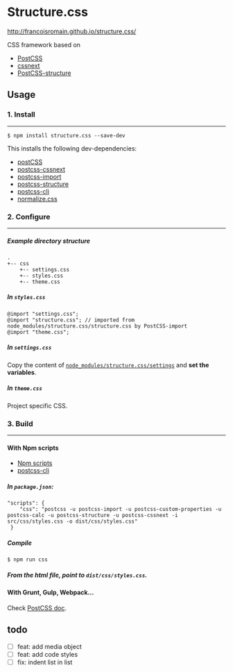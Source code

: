 # Structure.css

http://francoisromain.github.io/structure.css/

CSS framework based on 

- [PostCSS](http://postcss.org/)
- [cssnext](http://cssnext.io)
- [PostCSS-structure](https://github.com/francoisromain/postcss-structure)


## Usage

### 1. Install

* * *

    $ npm install structure.css --save-dev

This installs the following dev-dependencies:

- [postCSS](https://www.npmjs.com/package/postcss)
- [postcss-cssnext](https://www.npmjs.com/package/postcss-cssnext)
- [postcss-import](https://www.npmjs.com/package/postcss-import)
- [postcss-structure](https://www.npmjs.com/package/postcss-structure)
- [postcss-cli](https://www.npmjs.com/package/postcss-cli)
- [normalize.css](https://www.npmjs.com/package/normalize-css)

### 2. Configure

* * *

##### Example directory structure

    .
    +-- css
        +-- settings.css
        +-- styles.css
        +-- theme.css


##### In `styles.css`

    @import "settings.css";
    @import "structure.css"; // imported from node_modules/structure.css/structure.css by PostCSS-import
    @import "theme.css";

##### In `settings.css`

Copy the content of [`node_modules/structure.css/settings`](https://raw.githubusercontent.com/francoisromain/structure.css/master/settings.css) and __set the variables__.

##### In `theme.css`

Project specific CSS. 


### 3. Build 

* * *

#### With Npm scripts

- [Npm scripts](https://docs.npmjs.com/misc/scripts)
- [postcss-cli](https://www.npmjs.com/package/postcss-cli)

##### In `package.json`:

    "scripts": {
        "css": "postcss -u postcss-import -u postcss-custom-properties -u postcss-calc -u postcss-structure -u postcss-cssnext -i src/css/styles.css -o dist/css/styles.css"
     }

##### Compile

    $ npm run css

##### From the html file, point to `dist/css/styles.css`.


#### With Grunt, Gulp, Webpack…

Check [PostCSS doc](https://github.com/postcss/postcss#gulp).

## todo

- [ ] feat: add media object
- [ ] feat: add code styles
- [ ] fix: indent list in list